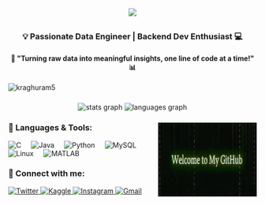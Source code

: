 <div align="center">
  <h1>
    <img src="https://img.shields.io/badge/-K_RAGHURAM-blue?style=for-the-badge&logo=github&logoColor=white" />
  </h1>
  <h3>💡 Passionate Data Engineer | Backend Dev Enthusiast 💻</h3>
  <h4>🚀 "Turning raw data into meaningful insights, one line of code at a time!" 📊</h4>
</div>
<p align="left"> 
  <img src="https://komarev.com/ghpvc/?username=kraghuram5&label=Profile%20views&color=0e75b6&style=flat" alt="kraghuram5" />
</p>

###

<div align="center">
  <img src="https://github-readme-stats.vercel.app/api?username=kraghuram5&hide_title=false&hide_rank=false&show_icons=true&include_all_commits=true&count_private=true&disable_animations=false&theme=dracula&locale=en&hide_border=false" height="150" alt="stats graph"  />
  <img src="https://github-readme-stats.vercel.app/api/top-langs?username=kraghuram5&locale=en&hide_title=false&layout=compact&card_width=320&langs_count=5&theme=dracula&hide_border=false" height="150" alt="languages graph"  />
</div>

###

<img align="right" height="150" src="github.gif" />


### 🚀 Languages & Tools:

<div align="left">
  <img src="https://cdn.jsdelivr.net/gh/devicons/devicon/icons/c/c-original.svg" height="30" alt="C" />
  <img width="12" />
  <img src="https://cdn.jsdelivr.net/gh/devicons/devicon/icons/java/java-original.svg" height="30" alt="Java" />
  <img width="12" />
  <img src="https://cdn.jsdelivr.net/gh/devicons/devicon/icons/python/python-original.svg" height="30" alt="Python" />
  <img width="12" />
  <img src="https://cdn.jsdelivr.net/gh/devicons/devicon/icons/mysql/mysql-original.svg" height="30" alt="MySQL" />
  <img width="12" />
  <img src="https://cdn.jsdelivr.net/gh/devicons/devicon/icons/linux/linux-original.svg" height="30" alt="Linux" />
  <img width="12" />
  <img src="https://cdn.jsdelivr.net/gh/devicons/devicon/icons/matlab/matlab-original.svg" height="30" alt="MATLAB" />
</div>

###

### 🔗 Connect with me:

<div align="left">
  <a href="https://twitter.com/raghuu_k" target="_blank">
    <img src="https://img.shields.io/badge/Twitter-1DA1F2?style=for-the-badge&logo=twitter&logoColor=white" height="35" alt="Twitter" />
  </a>
  <a href="https://kaggle.com/raghuuk" target="_blank">
    <img src="https://img.shields.io/badge/Kaggle-20BEFF?style=for-the-badge&logo=kaggle&logoColor=white" height="35" alt="Kaggle" />
  </a>
  <a href="https://instagram.com/raghuu_k" target="_blank">
    <img src="https://img.shields.io/badge/Instagram-E4405F?style=for-the-badge&logo=instagram&logoColor=white" height="35" alt="Instagram" />
  </a>
  <a href="mailto:raghuram1182005@gmail.com">
    <img src="https://img.shields.io/badge/Gmail-D14836?style=for-the-badge&logo=gmail&logoColor=white" height="35" alt="Gmail" />
  </a>
</div>
